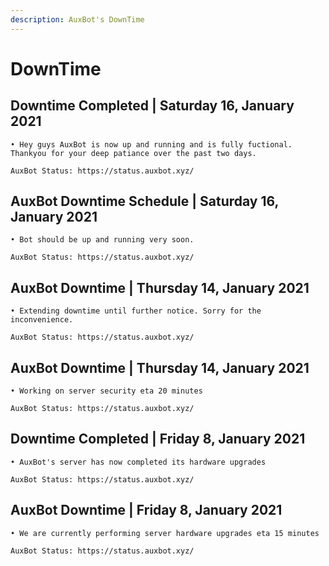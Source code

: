 ```yaml
---
description: AuxBot's DownTime
---
```


# DownTime

## **Downtime Completed** \| **Saturday 16, January 2021**

```text
• Hey guys AuxBot is now up and running and is fully fuctional. Thankyou for your deep patiance over the past two days.

AuxBot Status: https://status.auxbot.xyz/
```

## **AuxBot Downtime Schedule** \| **Saturday 16, January 2021**

```text
• Bot should be up and running very soon.

AuxBot Status: https://status.auxbot.xyz/
```

## **AuxBot Downtime** \| **Thursday 14, January 2021**

```text
• Extending downtime until further notice. Sorry for the inconvenience.

AuxBot Status: https://status.auxbot.xyz/
```

## **AuxBot Downtime** \| **Thursday 14, January 2021**

```text
• Working on server security eta 20 minutes

AuxBot Status: https://status.auxbot.xyz/ 
```

## **Downtime Completed** \| **Friday 8, January 2021**

```text
• AuxBot's server has now completed its hardware upgrades

AuxBot Status: https://status.auxbot.xyz/
```

## **AuxBot Downtime** \| **Friday 8, January 2021**

```text
• We are currently performing server hardware upgrades eta 15 minutes

AuxBot Status: https://status.auxbot.xyz/
```

